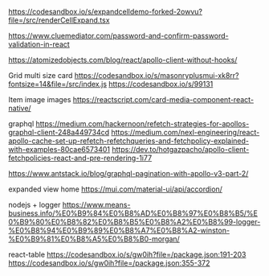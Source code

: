 https://codesandbox.io/s/expandcelldemo-forked-2owvu?file=/src/renderCellExpand.tsx

https://www.cluemediator.com/password-and-confirm-password-validation-in-react

https://atomizedobjects.com/blog/react/apollo-client-without-hooks/

Grid multi size card
https://codesandbox.io/s/masonryplusmui-xk8rr?fontsize=14&file=/src/index.js
https://codesandbox.io/s/99131

Item image images
https://reactscript.com/card-media-component-react-native/


graphql
https://medium.com/hackernoon/refetch-strategies-for-apollos-graphql-client-248a449734cd
https://medium.com/nexl-engineering/react-apollo-cache-set-up-refetch-refetchqueries-and-fetchpolicy-explained-with-examples-80cae6573401
https://dev.to/hotgazpacho/apollo-client-fetchpolicies-react-and-pre-rendering-1i77

https://www.antstack.io/blog/graphql-pagination-with-apollo-v3-part-2/


expanded view home
https://mui.com/material-ui/api/accordion/


nodejs + logger
https://www.means-business.info/%E0%B9%84%E0%B8%AD%E0%B8%97%E0%B8%B5/%E0%B9%80%E0%B8%82%E0%B8%B5%E0%B8%A2%E0%B8%99-logger-%E0%B8%94%E0%B9%89%E0%B8%A7%E0%B8%A2-winston-%E0%B9%81%E0%B8%A5%E0%B8%B0-morgan/


react-table
https://codesandbox.io/s/gw0ih?file=/package.json:191-203
https://codesandbox.io/s/gw0ih?file=/package.json:355-372
